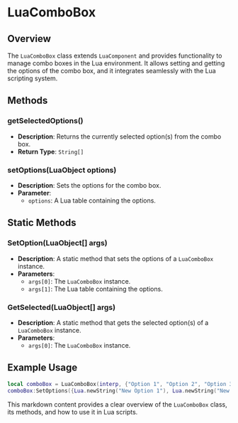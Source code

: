 # LuaComboBox

## Overview

The `LuaComboBox` class extends `LuaComponent` and provides functionality to manage combo boxes in the Lua environment. It allows setting and getting the options of the combo box, and it integrates seamlessly with the Lua scripting system.

## Methods

### getSelectedOptions()

- **Description**: Returns the currently selected option(s) from the combo box.
- **Return Type**: `String[]`

### setOptions(LuaObject options)

- **Description**: Sets the options for the combo box.
- **Parameter**:
  - `options`: A Lua table containing the options.

## Static Methods

### SetOption(LuaObject[] args)

- **Description**: A static method that sets the options of a `LuaComboBox` instance.
- **Parameters**:
  - `args[0]`: The `LuaComboBox` instance.
  - `args[1]`: The Lua table containing the options.

### GetSelected(LuaObject[] args)

- **Description**: A static method that gets the selected option(s) of a `LuaComboBox` instance.
- **Parameters**:
  - `args[0]`: The `LuaComboBox` instance.

## Example Usage

```lua
local comboBox = LuaComboBox(interp, {"Option 1", "Option 2", "Option 3"})
comboBox:SetOptions({Lua.newString("New Option 1"), Lua.newString("New Option 2")})
```

This markdown content provides a clear overview of the `LuaComboBox` class, its methods, and how to use it in Lua scripts.
